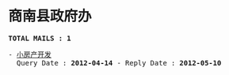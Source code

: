 # 商南县政府办
<pre><b>TOTAL MAILS : 1</b></pre>
<pre>
- <a href="../../categories/mails/1160.md">小房产开发</a><br/>  Query Date : <b>2012-04-14</b> - Reply Date : <b>2012-05-10</b>
</pre>
